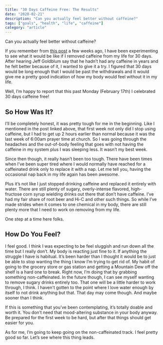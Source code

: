 ```yaml
---
title: "30 Days Caffeine Free: The Results"
date: "2020-02-21"
description: "Can you actually feel better without caffeine?"
tags: ["goals", "health", "life", "caffeine"]
category: "article"
---
```


Can you actually feel better without caffeine?

If you remember from [this post](https://www.richarddubay.com/2020/01/24/i-didnt-drink-any-caffeine-this-week/) a few weeks ago, I have been experimenting to see what it would be like if I removed caffeine from my life for 30 days. After hearing Jeff Goldblum say that he hadn’t had any caffeine in years and he felt better because of it, I wanted to give it a try. I figured that 30 days would be long enough that I would be past the withdrawals and it would give me a pretty good indication of how my body would feel without it in my life.

Well, I’m happy to report that this past Monday (February 17th) I celebrated 30 days caffeine free!

## So How Was It?

I’ll be completely honest, it was pretty tough for me in the beginning. Like I mentioned in the post linked above, that first week not only did I stop using caffeine, but I had to get up 2 hours earlier than normal because it was the last week of 6:00am prayer time at church. So I was going through the headaches and the out-of-body feeling that goes with not having the caffeine in my system plus I was sleeping less. It wasn’t my best week.

Since then though, it really hasn’t been too tough. There have been times when I’ve been super tired where I would normally have reached for a caffeinated drink only to replace it with a nap. Let me tell you, having the occasional nap back in my life again has been awesome.

Plus it’s not like I just stopped drinking caffeine and replaced it entirely with water. There are still plenty of sugary, overly-intense flavored, high-fructose corn syrup wielding drinks out there that don’t have caffeine. I’ve had my fair share of root beer and Hi-C and other such things. So while I’ve made strides when it comes to one chemical in my body, there are still plenty more that I need to work on removing from my life.

One step at a time here folks.

## How Do You Feel?

I feel good. I think I was expecting to be feel sluggish and run down all the time but I really don’t. My body is reacting just fine to it. If anything the struggle I have is habitual. It’s been harder than I thought it would be to just be able to stop wanting the thing I know I’m trying to get rid of. My habit of going to the grocery store or gas station and getting a Mountain Dew off the shelf is a hard one to break. Right now, I’m doing that by grabbing something non-caffeinated. In the future though, I can see myself wanting to remove sugary drinks entirely too. That one will be a little harder to work through, I think. I haven't gotten to the point where I love water enough by itself to not drink anything but that. That day may come though. And maybe sooner than I think.

If this is something that you’ve been contemplating, it’s totally doable and worth it. You don’t need that mood-altering substance in your body anyway. Be prepared for the first week to be hard, but after that things should get easier for you.

As for me, I’m going to keep going on the non-caffeinated track. I feel pretty good so far. Let’s see where this thing leads.
